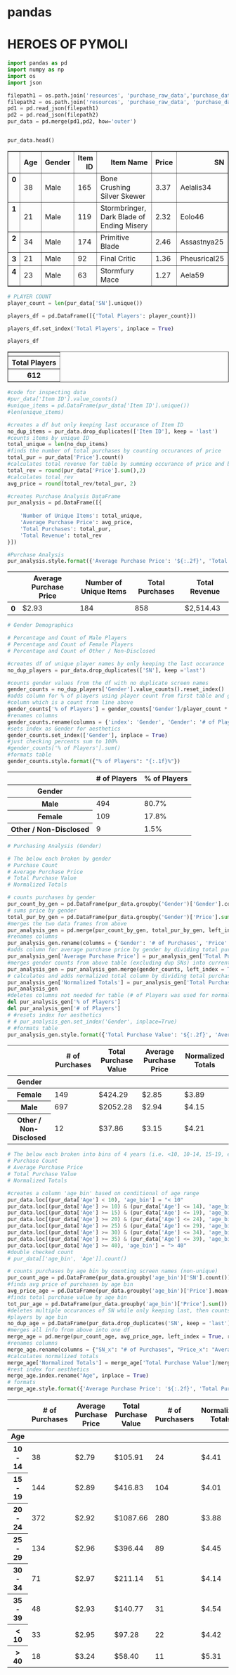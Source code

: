# pandas
# HEROES OF PYMOLI


```python
import pandas as pd
import numpy as np
import os
import json

filepath1 = os.path.join('resources', 'purchase_raw_data','purchase_data_1.json')
filepath2 = os.path.join('resources', 'purchase_raw_data', 'purchase_data_2.json')
pd1 = pd.read_json(filepath1)
pd2 = pd.read_json(filepath2)
pur_data = pd.merge(pd1,pd2, how='outer')


pur_data.head()
```




<div>
<style>
    .dataframe thead tr:only-child th {
        text-align: right;
    }

    .dataframe thead th {
        text-align: left;
    }

    .dataframe tbody tr th {
        vertical-align: top;
    }
</style>
<table border="1" class="dataframe">
  <thead>
    <tr style="text-align: right;">
      <th></th>
      <th>Age</th>
      <th>Gender</th>
      <th>Item ID</th>
      <th>Item Name</th>
      <th>Price</th>
      <th>SN</th>
    </tr>
  </thead>
  <tbody>
    <tr>
      <th>0</th>
      <td>38</td>
      <td>Male</td>
      <td>165</td>
      <td>Bone Crushing Silver Skewer</td>
      <td>3.37</td>
      <td>Aelalis34</td>
    </tr>
    <tr>
      <th>1</th>
      <td>21</td>
      <td>Male</td>
      <td>119</td>
      <td>Stormbringer, Dark Blade of Ending Misery</td>
      <td>2.32</td>
      <td>Eolo46</td>
    </tr>
    <tr>
      <th>2</th>
      <td>34</td>
      <td>Male</td>
      <td>174</td>
      <td>Primitive Blade</td>
      <td>2.46</td>
      <td>Assastnya25</td>
    </tr>
    <tr>
      <th>3</th>
      <td>21</td>
      <td>Male</td>
      <td>92</td>
      <td>Final Critic</td>
      <td>1.36</td>
      <td>Pheusrical25</td>
    </tr>
    <tr>
      <th>4</th>
      <td>23</td>
      <td>Male</td>
      <td>63</td>
      <td>Stormfury Mace</td>
      <td>1.27</td>
      <td>Aela59</td>
    </tr>
  </tbody>
</table>
</div>




```python
# PLAYER COUNT 
player_count = len(pur_data['SN'].unique())

players_df = pd.DataFrame([{'Total Players': player_count}])

players_df.set_index('Total Players', inplace = True)

players_df

```




<div>
<style>
    .dataframe thead tr:only-child th {
        text-align: right;
    }

    .dataframe thead th {
        text-align: left;
    }

    .dataframe tbody tr th {
        vertical-align: top;
    }
</style>
<table border="1" class="dataframe">
  <thead>
    <tr style="text-align: right;">
      <th></th>
    </tr>
    <tr>
      <th>Total Players</th>
    </tr>
  </thead>
  <tbody>
    <tr>
      <th>612</th>
    </tr>
  </tbody>
</table>
</div>




```python
#code for inspecting data
#pur_data['Item ID'].value_counts()
#unique_items = pd.DataFrame(pur_data['Item ID'].unique())
#len(unique_items)

#creates a df but only keeping last occurance of Item ID
no_dup_items = pur_data.drop_duplicates(['Item ID'], keep = 'last')
#counts items by unique ID
total_unique = len(no_dup_items)
#finds the number of total purchases by counting occurances of price
total_pur = pur_data['Price'].count()
#calculates total revenue for table by summing occurance of price and below calc
total_rev = round(pur_data['Price'].sum(),2)
#calculates total_rev
avg_price = round(total_rev/total_pur, 2)

#creates Purchase Analysis DataFrame
pur_analysis = pd.DataFrame([{
    
    'Number of Unique Items': total_unique,
    'Average Purchase Price': avg_price,
    'Total Purchases': total_pur,
    'Total Revenue': total_rev
}])

#Purchase Analysis
pur_analysis.style.format({'Average Purchase Price': '${:.2f}', 'Total Revenue': '${:,.2f}'})

```




<style  type="text/css" >
</style>  
<table id="T_226aed02_1ece_11e8_92a8_78e3b55b6715" > 
<thead>    <tr> 
        <th class="blank level0" ></th> 
        <th class="col_heading level0 col0" >Average Purchase Price</th> 
        <th class="col_heading level0 col1" >Number of Unique Items</th> 
        <th class="col_heading level0 col2" >Total Purchases</th> 
        <th class="col_heading level0 col3" >Total Revenue</th> 
    </tr></thead> 
<tbody>    <tr> 
        <th id="T_226aed02_1ece_11e8_92a8_78e3b55b6715level0_row0" class="row_heading level0 row0" >0</th> 
        <td id="T_226aed02_1ece_11e8_92a8_78e3b55b6715row0_col0" class="data row0 col0" >$2.93</td> 
        <td id="T_226aed02_1ece_11e8_92a8_78e3b55b6715row0_col1" class="data row0 col1" >184</td> 
        <td id="T_226aed02_1ece_11e8_92a8_78e3b55b6715row0_col2" class="data row0 col2" >858</td> 
        <td id="T_226aed02_1ece_11e8_92a8_78e3b55b6715row0_col3" class="data row0 col3" >$2,514.43</td> 
    </tr></tbody> 
</table> 




```python
# Gender Demographics

# Percentage and Count of Male Players
# Percentage and Count of Female Players
# Percentage and Count of Other / Non-Disclosed

#creates df of unique player names by only keeping the last occurance
no_dup_players = pur_data.drop_duplicates(['SN'], keep ='last')

#counts gender values from the df with no duplicate screen names
gender_counts = no_dup_players['Gender'].value_counts().reset_index()
#adds column for % of players using player count from first table and gender_count 
#column which is a count from line above
gender_counts['% of Players'] = gender_counts['Gender']/player_count * 100
#renames columns
gender_counts.rename(columns = {'index': 'Gender', 'Gender': '# of Players'}, inplace = True)
#sets index as Gender for aesthetics 
gender_counts.set_index(['Gender'], inplace = True)
#just checking percents sum to 100%
#gender_counts['% of Players'].sum()
#formats table
gender_counts.style.format({"% of Players": "{:.1f}%"})
```




<style  type="text/css" >
</style>  
<table id="T_2272401e_1ece_11e8_9a08_78e3b55b6715" > 
<thead>    <tr> 
        <th class="blank level0" ></th> 
        <th class="col_heading level0 col0" ># of Players</th> 
        <th class="col_heading level0 col1" >% of Players</th> 
    </tr>    <tr> 
        <th class="index_name level0" >Gender</th> 
        <th class="blank" ></th> 
        <th class="blank" ></th> 
    </tr></thead> 
<tbody>    <tr> 
        <th id="T_2272401e_1ece_11e8_9a08_78e3b55b6715level0_row0" class="row_heading level0 row0" >Male</th> 
        <td id="T_2272401e_1ece_11e8_9a08_78e3b55b6715row0_col0" class="data row0 col0" >494</td> 
        <td id="T_2272401e_1ece_11e8_9a08_78e3b55b6715row0_col1" class="data row0 col1" >80.7%</td> 
    </tr>    <tr> 
        <th id="T_2272401e_1ece_11e8_9a08_78e3b55b6715level0_row1" class="row_heading level0 row1" >Female</th> 
        <td id="T_2272401e_1ece_11e8_9a08_78e3b55b6715row1_col0" class="data row1 col0" >109</td> 
        <td id="T_2272401e_1ece_11e8_9a08_78e3b55b6715row1_col1" class="data row1 col1" >17.8%</td> 
    </tr>    <tr> 
        <th id="T_2272401e_1ece_11e8_9a08_78e3b55b6715level0_row2" class="row_heading level0 row2" >Other / Non-Disclosed</th> 
        <td id="T_2272401e_1ece_11e8_9a08_78e3b55b6715row2_col0" class="data row2 col0" >9</td> 
        <td id="T_2272401e_1ece_11e8_9a08_78e3b55b6715row2_col1" class="data row2 col1" >1.5%</td> 
    </tr></tbody> 
</table> 




```python
# Purchasing Analysis (Gender)

# The below each broken by gender
# Purchase Count
# Average Purchase Price
# Total Purchase Value
# Normalized Totals

# counts purchases by gender
pur_count_by_gen = pd.DataFrame(pur_data.groupby('Gender')['Gender'].count())
# sums price by gender
total_pur_by_gen = pd.DataFrame(pur_data.groupby('Gender')['Price'].sum())
#merges the two data frames from above
pur_analysis_gen = pd.merge(pur_count_by_gen, total_pur_by_gen, left_index = True, right_index = True)
#renames columns
pur_analysis_gen.rename(columns = {'Gender': '# of Purchases', 'Price':'Total Purchase Value'}, inplace=True)
#adds column for average purchase price by gender by dividing total purcahse value by gender by # of purchases by gender
pur_analysis_gen['Average Purchase Price'] = pur_analysis_gen['Total Purchase Value']/pur_analysis_gen['# of Purchases']
#merges gender counts from above table (excluding dup SNs) into current df 
pur_analysis_gen = pur_analysis_gen.merge(gender_counts, left_index = True, right_index = True)
# calculates and adds normalized total column by dividing total purchase value by unique # of players by genger
pur_analysis_gen['Normalized Totals'] = pur_analysis_gen['Total Purchase Value']/pur_analysis_gen['# of Players']
pur_analysis_gen
#deletes columns not needed for table (# of Players was used for normalized totals while % of players came from gender count table)
del pur_analysis_gen['% of Players']
del pur_analysis_gen['# of Players']
# #resets index for aesthetics 
# # pur_analysis_gen.set_index('Gender', inplace=True)
# #formats table
pur_analysis_gen.style.format({'Total Purchase Value': '${:.2f}', 'Average Purchase Price': '${:.2f}', 'Normalized Totals': '${:.2f}'})
```




<style  type="text/css" >
</style>  
<table id="T_227fd4e2_1ece_11e8_bc38_78e3b55b6715" > 
<thead>    <tr> 
        <th class="blank level0" ></th> 
        <th class="col_heading level0 col0" ># of Purchases</th> 
        <th class="col_heading level0 col1" >Total Purchase Value</th> 
        <th class="col_heading level0 col2" >Average Purchase Price</th> 
        <th class="col_heading level0 col3" >Normalized Totals</th> 
    </tr>    <tr> 
        <th class="index_name level0" >Gender</th> 
        <th class="blank" ></th> 
        <th class="blank" ></th> 
        <th class="blank" ></th> 
        <th class="blank" ></th> 
    </tr></thead> 
<tbody>    <tr> 
        <th id="T_227fd4e2_1ece_11e8_bc38_78e3b55b6715level0_row0" class="row_heading level0 row0" >Female</th> 
        <td id="T_227fd4e2_1ece_11e8_bc38_78e3b55b6715row0_col0" class="data row0 col0" >149</td> 
        <td id="T_227fd4e2_1ece_11e8_bc38_78e3b55b6715row0_col1" class="data row0 col1" >$424.29</td> 
        <td id="T_227fd4e2_1ece_11e8_bc38_78e3b55b6715row0_col2" class="data row0 col2" >$2.85</td> 
        <td id="T_227fd4e2_1ece_11e8_bc38_78e3b55b6715row0_col3" class="data row0 col3" >$3.89</td> 
    </tr>    <tr> 
        <th id="T_227fd4e2_1ece_11e8_bc38_78e3b55b6715level0_row1" class="row_heading level0 row1" >Male</th> 
        <td id="T_227fd4e2_1ece_11e8_bc38_78e3b55b6715row1_col0" class="data row1 col0" >697</td> 
        <td id="T_227fd4e2_1ece_11e8_bc38_78e3b55b6715row1_col1" class="data row1 col1" >$2052.28</td> 
        <td id="T_227fd4e2_1ece_11e8_bc38_78e3b55b6715row1_col2" class="data row1 col2" >$2.94</td> 
        <td id="T_227fd4e2_1ece_11e8_bc38_78e3b55b6715row1_col3" class="data row1 col3" >$4.15</td> 
    </tr>    <tr> 
        <th id="T_227fd4e2_1ece_11e8_bc38_78e3b55b6715level0_row2" class="row_heading level0 row2" >Other / Non-Disclosed</th> 
        <td id="T_227fd4e2_1ece_11e8_bc38_78e3b55b6715row2_col0" class="data row2 col0" >12</td> 
        <td id="T_227fd4e2_1ece_11e8_bc38_78e3b55b6715row2_col1" class="data row2 col1" >$37.86</td> 
        <td id="T_227fd4e2_1ece_11e8_bc38_78e3b55b6715row2_col2" class="data row2 col2" >$3.15</td> 
        <td id="T_227fd4e2_1ece_11e8_bc38_78e3b55b6715row2_col3" class="data row2 col3" >$4.21</td> 
    </tr></tbody> 
</table> 




```python
# The below each broken into bins of 4 years (i.e. <10, 10-14, 15-19, etc.)
# Purchase Count
# Average Purchase Price
# Total Purchase Value
# Normalized Totals

#creates a column 'age_bin' based on conditional of age range
pur_data.loc[(pur_data['Age'] < 10), 'age_bin'] = "< 10"
pur_data.loc[(pur_data['Age'] >= 10) & (pur_data['Age'] <= 14), 'age_bin'] = "10 - 14"
pur_data.loc[(pur_data['Age'] >= 15) & (pur_data['Age'] <= 19), 'age_bin'] = "15 - 19"
pur_data.loc[(pur_data['Age'] >= 20) & (pur_data['Age'] <= 24), 'age_bin'] = "20 - 24"
pur_data.loc[(pur_data['Age'] >= 25) & (pur_data['Age'] <= 29), 'age_bin'] = "25 - 29"
pur_data.loc[(pur_data['Age'] >= 30) & (pur_data['Age'] <= 34), 'age_bin'] = "30 - 34"
pur_data.loc[(pur_data['Age'] >= 35) & (pur_data['Age'] <= 39), 'age_bin'] = "35 - 39"
pur_data.loc[(pur_data['Age'] >= 40), 'age_bin'] = "> 40"
#double checked count
# pur_data[['age_bin', 'Age']].count()

# counts purchases by age bin by counting screen names (non-unique)
pur_count_age = pd.DataFrame(pur_data.groupby('age_bin')['SN'].count())
#finds avg price of purchases by age bin
avg_price_age = pd.DataFrame(pur_data.groupby('age_bin')['Price'].mean())
#finds total purchase value by age bin
tot_pur_age = pd.DataFrame(pur_data.groupby('age_bin')['Price'].sum())
#deletes multiple occurances of SN while only keeping last, then counts # of unique
#players by age bin
no_dup_age = pd.DataFrame(pur_data.drop_duplicates('SN', keep = 'last').groupby('age_bin')['SN'].count())
#merges all info from above into one df
merge_age = pd.merge(pur_count_age, avg_price_age, left_index = True, right_index = True).merge(tot_pur_age, left_index = True, right_index = True).merge(no_dup_age, left_index = True, right_index = True)
#renames columns
merge_age.rename(columns = {"SN_x": "# of Purchases", "Price_x": "Average Purchase Price", "Price_y": "Total Purchase Value", "SN_y": "# of Purchasers"}, inplace = True)
#calculates normalized totals
merge_age['Normalized Totals'] = merge_age['Total Purchase Value']/merge_age['# of Purchasers']
#rest index for aesthetics
merge_age.index.rename("Age", inplace = True)
# formats
merge_age.style.format({'Average Purchase Price': '${:.2f}', 'Total Purchase Value': '${:.2f}', 'Normalized Totals': '${:.2f}'})
```




<style  type="text/css" >
</style>  
<table id="T_229ecf06_1ece_11e8_914c_78e3b55b6715" > 
<thead>    <tr> 
        <th class="blank level0" ></th> 
        <th class="col_heading level0 col0" ># of Purchases</th> 
        <th class="col_heading level0 col1" >Average Purchase Price</th> 
        <th class="col_heading level0 col2" >Total Purchase Value</th> 
        <th class="col_heading level0 col3" ># of Purchasers</th> 
        <th class="col_heading level0 col4" >Normalized Totals</th> 
    </tr>    <tr> 
        <th class="index_name level0" >Age</th> 
        <th class="blank" ></th> 
        <th class="blank" ></th> 
        <th class="blank" ></th> 
        <th class="blank" ></th> 
        <th class="blank" ></th> 
    </tr></thead> 
<tbody>    <tr> 
        <th id="T_229ecf06_1ece_11e8_914c_78e3b55b6715level0_row0" class="row_heading level0 row0" >10 - 14</th> 
        <td id="T_229ecf06_1ece_11e8_914c_78e3b55b6715row0_col0" class="data row0 col0" >38</td> 
        <td id="T_229ecf06_1ece_11e8_914c_78e3b55b6715row0_col1" class="data row0 col1" >$2.79</td> 
        <td id="T_229ecf06_1ece_11e8_914c_78e3b55b6715row0_col2" class="data row0 col2" >$105.91</td> 
        <td id="T_229ecf06_1ece_11e8_914c_78e3b55b6715row0_col3" class="data row0 col3" >24</td> 
        <td id="T_229ecf06_1ece_11e8_914c_78e3b55b6715row0_col4" class="data row0 col4" >$4.41</td> 
    </tr>    <tr> 
        <th id="T_229ecf06_1ece_11e8_914c_78e3b55b6715level0_row1" class="row_heading level0 row1" >15 - 19</th> 
        <td id="T_229ecf06_1ece_11e8_914c_78e3b55b6715row1_col0" class="data row1 col0" >144</td> 
        <td id="T_229ecf06_1ece_11e8_914c_78e3b55b6715row1_col1" class="data row1 col1" >$2.89</td> 
        <td id="T_229ecf06_1ece_11e8_914c_78e3b55b6715row1_col2" class="data row1 col2" >$416.83</td> 
        <td id="T_229ecf06_1ece_11e8_914c_78e3b55b6715row1_col3" class="data row1 col3" >104</td> 
        <td id="T_229ecf06_1ece_11e8_914c_78e3b55b6715row1_col4" class="data row1 col4" >$4.01</td> 
    </tr>    <tr> 
        <th id="T_229ecf06_1ece_11e8_914c_78e3b55b6715level0_row2" class="row_heading level0 row2" >20 - 24</th> 
        <td id="T_229ecf06_1ece_11e8_914c_78e3b55b6715row2_col0" class="data row2 col0" >372</td> 
        <td id="T_229ecf06_1ece_11e8_914c_78e3b55b6715row2_col1" class="data row2 col1" >$2.92</td> 
        <td id="T_229ecf06_1ece_11e8_914c_78e3b55b6715row2_col2" class="data row2 col2" >$1087.66</td> 
        <td id="T_229ecf06_1ece_11e8_914c_78e3b55b6715row2_col3" class="data row2 col3" >280</td> 
        <td id="T_229ecf06_1ece_11e8_914c_78e3b55b6715row2_col4" class="data row2 col4" >$3.88</td> 
    </tr>    <tr> 
        <th id="T_229ecf06_1ece_11e8_914c_78e3b55b6715level0_row3" class="row_heading level0 row3" >25 - 29</th> 
        <td id="T_229ecf06_1ece_11e8_914c_78e3b55b6715row3_col0" class="data row3 col0" >134</td> 
        <td id="T_229ecf06_1ece_11e8_914c_78e3b55b6715row3_col1" class="data row3 col1" >$2.96</td> 
        <td id="T_229ecf06_1ece_11e8_914c_78e3b55b6715row3_col2" class="data row3 col2" >$396.44</td> 
        <td id="T_229ecf06_1ece_11e8_914c_78e3b55b6715row3_col3" class="data row3 col3" >89</td> 
        <td id="T_229ecf06_1ece_11e8_914c_78e3b55b6715row3_col4" class="data row3 col4" >$4.45</td> 
    </tr>    <tr> 
        <th id="T_229ecf06_1ece_11e8_914c_78e3b55b6715level0_row4" class="row_heading level0 row4" >30 - 34</th> 
        <td id="T_229ecf06_1ece_11e8_914c_78e3b55b6715row4_col0" class="data row4 col0" >71</td> 
        <td id="T_229ecf06_1ece_11e8_914c_78e3b55b6715row4_col1" class="data row4 col1" >$2.97</td> 
        <td id="T_229ecf06_1ece_11e8_914c_78e3b55b6715row4_col2" class="data row4 col2" >$211.14</td> 
        <td id="T_229ecf06_1ece_11e8_914c_78e3b55b6715row4_col3" class="data row4 col3" >51</td> 
        <td id="T_229ecf06_1ece_11e8_914c_78e3b55b6715row4_col4" class="data row4 col4" >$4.14</td> 
    </tr>    <tr> 
        <th id="T_229ecf06_1ece_11e8_914c_78e3b55b6715level0_row5" class="row_heading level0 row5" >35 - 39</th> 
        <td id="T_229ecf06_1ece_11e8_914c_78e3b55b6715row5_col0" class="data row5 col0" >48</td> 
        <td id="T_229ecf06_1ece_11e8_914c_78e3b55b6715row5_col1" class="data row5 col1" >$2.93</td> 
        <td id="T_229ecf06_1ece_11e8_914c_78e3b55b6715row5_col2" class="data row5 col2" >$140.77</td> 
        <td id="T_229ecf06_1ece_11e8_914c_78e3b55b6715row5_col3" class="data row5 col3" >31</td> 
        <td id="T_229ecf06_1ece_11e8_914c_78e3b55b6715row5_col4" class="data row5 col4" >$4.54</td> 
    </tr>    <tr> 
        <th id="T_229ecf06_1ece_11e8_914c_78e3b55b6715level0_row6" class="row_heading level0 row6" >< 10</th> 
        <td id="T_229ecf06_1ece_11e8_914c_78e3b55b6715row6_col0" class="data row6 col0" >33</td> 
        <td id="T_229ecf06_1ece_11e8_914c_78e3b55b6715row6_col1" class="data row6 col1" >$2.95</td> 
        <td id="T_229ecf06_1ece_11e8_914c_78e3b55b6715row6_col2" class="data row6 col2" >$97.28</td> 
        <td id="T_229ecf06_1ece_11e8_914c_78e3b55b6715row6_col3" class="data row6 col3" >22</td> 
        <td id="T_229ecf06_1ece_11e8_914c_78e3b55b6715row6_col4" class="data row6 col4" >$4.42</td> 
    </tr>    <tr> 
        <th id="T_229ecf06_1ece_11e8_914c_78e3b55b6715level0_row7" class="row_heading level0 row7" >> 40</th> 
        <td id="T_229ecf06_1ece_11e8_914c_78e3b55b6715row7_col0" class="data row7 col0" >18</td> 
        <td id="T_229ecf06_1ece_11e8_914c_78e3b55b6715row7_col1" class="data row7 col1" >$3.24</td> 
        <td id="T_229ecf06_1ece_11e8_914c_78e3b55b6715row7_col2" class="data row7 col2" >$58.40</td> 
        <td id="T_229ecf06_1ece_11e8_914c_78e3b55b6715row7_col3" class="data row7 col3" >11</td> 
        <td id="T_229ecf06_1ece_11e8_914c_78e3b55b6715row7_col4" class="data row7 col4" >$5.31</td> 
    </tr></tbody> 
</table> 


